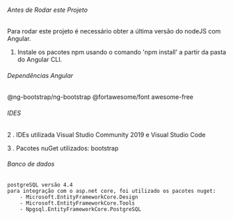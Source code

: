 ###### Antes de Rodar este Projeto
Para rodar este projeto é necessário obter a última versão do nodeJS com Angular. 

 1. Instale os pacotes npm usando o comando 'npm install' a partir da pasta do Angular CLI.

###### Dependências Angular 

@ng-bootstrap/ng-bootstrap
@fortawesome/font awesome-free

###### IDES
 2 . IDEs utilizada 
	Visual Studio Community 2019 e Visual Studio Code
	
3 .  Pacotes nuGet utilizados:
	bootstrap

###### Banco de dados
	postgreSQL versão 4.4
	para integração com o asp.net core, foi utilizado os pacotes nuget:
		- Microsoft.EntityFrameworkCore.Design
		- Microsoft.EntityFrameworkCore.Tools
		- Npgsql.EntityFrameworkCore.PostgreSQL


